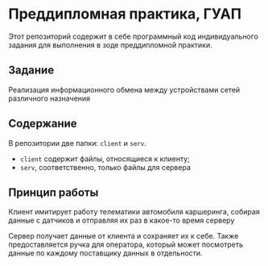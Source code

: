 # Преддипломная практика, ГУАП

Этот репозиторий содержит в себе программный код индивидуального задания для выполнения в зоде преддипломной практики. 

## Задание
Реализация информационного обмена между устройствами сетей различного назначения

## Содержание

В репозитории две папки: `client` и `serv`.
* `client` содержит файлы, относящиеся к клиенту;
* `serv`, соответственно, только файлы для сервера

## Принцип работы
Клиент имитирует работу телематики автомобиля каршеринга, собирая данные с датчиков и отправляя их раз в какое-то время серверу

Сервер получает данные от клиента и сохраняет их к себе. 
Также предоставляется ручка для оператора, который может посмотреть данные по каждому поставщику данных в отдельности. 
